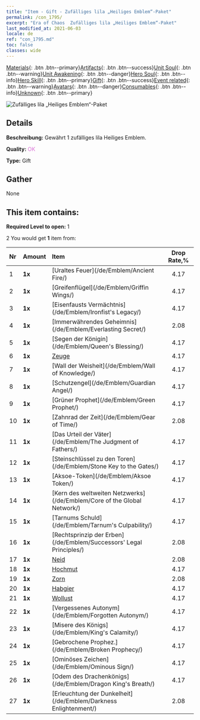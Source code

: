```yaml
---
title: "Item - Gift - Zufälliges lila „Heiliges Emblem“-Paket"
permalink: /con_1795/
excerpt: "Era of Chaos  Zufälliges lila „Heiliges Emblem“-Paket"
last_modified_at: 2021-06-03
locale: de
ref: "con_1795.md"
toc: false
classes: wide
---
```

 [Materials](/ItemsDE/){: .btn .btn--primary}[Artifacts](/ItemsDE/Artifacts/){: .btn .btn--success}[Unit Soul](/ItemsDE/UnitSoul/){: .btn .btn--warning}[Unit Awakening](/ItemsDE/UnitAwakening/){: .btn .btn--danger}[Hero Soul](/ItemsDE/HeroSoul/){: .btn .btn--info}[Hero Skill](/ItemsDE/HeroSkill/){: .btn .btn--primary}[Gift](/ItemsDE/Gift/){: .btn .btn--success}[Event related](/ItemsDE/Events/){: .btn .btn--warning}[Avatars](/ItemsDE/Avatars/){: .btn .btn--danger}[Consumables](/ItemsDE/Consumables/){: .btn .btn--info}[Unknown](/ItemsDE/Unknown/){: .btn .btn--primary}

 ![Zufälliges lila „Heiliges Emblem“-Paket](/images/t/i_907417.png)

## Details
 **Beschreibung:** Gewährt 1 zufälliges lila Heiliges Emblem.

 **Quality:** <span style="color: #DA70D6">OK</span>

 **Type:** Gift

## Gather

  None

## This item contains:

 **Required Level to open:** 1

 2 You would get **1** item  from:

  | Nr | Amount |     Item    | Drop Rate,% |
  |:---|:-------|:------------|:---------:|
  | 1 |  **1x** | [Uraltes Feuer](/de/Emblem/Ancient Fire/) | 4.17 | 
  | 2 |  **1x** | [Greifenflügel](/de/Emblem/Griffin Wings/) | 4.17 | 
  | 3 |  **1x** | [Eisenfausts Vermächtnis](/de/Emblem/Ironfist's Legacy/) | 4.17 | 
  | 4 |  **1x** | [Immerwährendes Geheimnis](/de/Emblem/Everlasting Secret/) | 2.08 | 
  | 5 |  **1x** | [Segen der Königin](/de/Emblem/Queen's Blessing/) | 4.17 | 
  | 6 |  **1x** | [Zeuge](/de/Emblem/Witness/) | 4.17 | 
  | 7 |  **1x** | [Wall der Weisheit](/de/Emblem/Wall of Knowledge/) | 4.17 | 
  | 8 |  **1x** | [Schutzengel](/de/Emblem/Guardian Angel/) | 4.17 | 
  | 9 |  **1x** | [Grüner Prophet](/de/Emblem/Green Prophet/) | 4.17 | 
  | 10 |  **1x** | [Zahnrad der Zeit](/de/Emblem/Gear of Time/) | 2.08 | 
  | 11 |  **1x** | [Das Urteil der Väter](/de/Emblem/The Judgment of Fathers/) | 4.17 | 
  | 12 |  **1x** | [Steinschlüssel zu den Toren](/de/Emblem/Stone Key to the Gates/) | 4.17 | 
  | 13 |  **1x** | [Aksoe-Token](/de/Emblem/Aksoe Token/) | 4.17 | 
  | 14 |  **1x** | [Kern des weltweiten Netzwerks](/de/Emblem/Core of the Global Network/) | 4.17 | 
  | 15 |  **1x** | [Tarnums Schuld](/de/Emblem/Tarnum's Culpability/) | 4.17 | 
  | 16 |  **1x** | [Rechtsprinzip der Erben](/de/Emblem/Successors' Legal Principles/) | 2.08 | 
  | 17 |  **1x** | [Neid](/de/Emblem/Jealousy/) | 2.08 | 
  | 18 |  **1x** | [Hochmut](/de/Emblem/Arrogance/) | 4.17 | 
  | 19 |  **1x** | [Zorn](/de/Emblem/Anger/) | 2.08 | 
  | 20 |  **1x** | [Habgier](/de/Emblem/Greed/) | 4.17 | 
  | 21 |  **1x** | [Wollust](/de/Emblem/Lust/) | 4.17 | 
  | 22 |  **1x** | [Vergessenes Autonym](/de/Emblem/Forgotten Autonym/) | 4.17 | 
  | 23 |  **1x** | [Misere des Königs](/de/Emblem/King's Calamity/) | 4.17 | 
  | 24 |  **1x** | [Gebrochene Prophez.](/de/Emblem/Broken Prophecy/) | 4.17 | 
  | 25 |  **1x** | [Ominöses Zeichen](/de/Emblem/Ominous Sign/) | 4.17 | 
  | 26 |  **1x** | [Odem des Drachenkönigs](/de/Emblem/Dragon King's Breath/) | 4.17 | 
  | 27 |  **1x** | [Erleuchtung der Dunkelheit](/de/Emblem/Darkness Enlightenment/) | 2.08 | 
